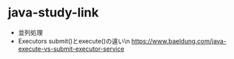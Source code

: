 # java-study-link

* 並列処理
* Executors submit()とexecute()の違い\n
  https://www.baeldung.com/java-execute-vs-submit-executor-service
